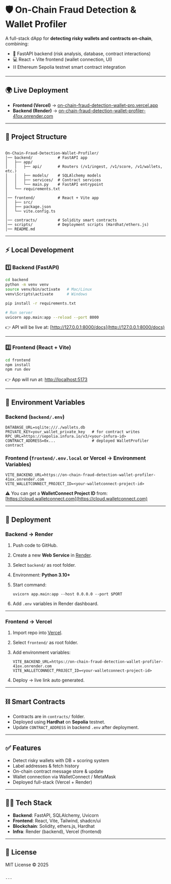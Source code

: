 # 🛡️ On-Chain Fraud Detection & Wallet Profiler

A full-stack dApp for **detecting risky wallets and contracts on-chain**, combining:
- 🚀 FastAPI backend (risk analysis, database, contract interactions)  
- 💻 React + Vite frontend (wallet connection, UI)  
- ⛓️ Ethereum Sepolia testnet smart contract integration  

---

## 🌍 Live Deployment
- **Frontend (Vercel)** → [on-chain-fraud-detection-wallet-pro.vercel.app](https://on-chain-fraud-detection-wallet-pro.vercel.app)  
- **Backend (Render)** → [on-chain-fraud-detection-wallet-profiler-41ox.onrender.com](https://on-chain-fraud-detection-wallet-profiler-41ox.onrender.com)  

---

## 📂 Project Structure
```

On-Chain-Fraud-Detection-Wallet-Profiler/
│── backend/           # FastAPI app
│   ├── app/
│   │   ├── api/       # Routers (/v1/ingest, /v1/score, /v1/wallets, etc.)
│   │   ├── models/    # SQLAlchemy models
│   │   ├── services/  # Contract services
│   │   └── main.py    # FastAPI entrypoint
│   └── requirements.txt
│
│── frontend/          # React + Vite app
│   ├── src/
│   ├── package.json
│   └── vite.config.ts
│
│── contracts/         # Solidity smart contracts
│── scripts/           # Deployment scripts (Hardhat/ethers.js)
│── README.md

````

---

## ⚡ Local Development

### 1️⃣ Backend (FastAPI)
```bash
cd backend
python -m venv venv
source venv/bin/activate   # Mac/Linux
venv\Scripts\activate      # Windows

pip install -r requirements.txt

# Run server
uvicorn app.main:app --reload --port 8000
````

👉 API will be live at: [http://127.0.0.1:8000/docs](http://127.0.0.1:8000/docs)

---

### 2️⃣ Frontend (React + Vite)

```bash
cd frontend
npm install
npm run dev
```

👉 App will run at: [http://localhost:5173](http://localhost:5173)

---

## 🔑 Environment Variables

### Backend (`backend/.env`)

```
DATABASE_URL=sqlite:///./wallets.db
PRIVATE_KEY=your_wallet_private_key   # for contract writes
RPC_URL=https://sepolia.infura.io/v3/<your-infura-id>
CONTRACT_ADDRESS=0x...                # deployed WalletProfiler contract
```

### Frontend (`frontend/.env.local` or Vercel → Environment Variables)

```
VITE_BACKEND_URL=https://on-chain-fraud-detection-wallet-profiler-41ox.onrender.com
VITE_WALLETCONNECT_PROJECT_ID=<your-walletconnect-project-id>
```

⚠️ You can get a **WalletConnect Project ID** from: [https://cloud.walletconnect.com](https://cloud.walletconnect.com)

---

## 🚀 Deployment

### Backend → Render

1. Push code to GitHub.
2. Create a new **Web Service** in [Render](https://render.com/).
3. Select `backend/` as root folder.
4. Environment: **Python 3.10+**
5. Start command:

   ```
   uvicorn app.main:app --host 0.0.0.0 --port $PORT
   ```
6. Add `.env` variables in Render dashboard.

---

### Frontend → Vercel

1. Import repo into [Vercel](https://vercel.com/).
2. Select `frontend/` as root folder.
3. Add environment variables:

   ```
   VITE_BACKEND_URL=https://on-chain-fraud-detection-wallet-profiler-41ox.onrender.com
   VITE_WALLETCONNECT_PROJECT_ID=<your-walletconnect-project-id>
   ```
4. Deploy → live link auto generated.

---

## ⛓️ Smart Contracts

* Contracts are in `contracts/` folder.
* Deployed using **Hardhat** on **Sepolia** testnet.
* Update `CONTRACT_ADDRESS` in backend `.env` after deployment.

---

## ✅ Features

* Detect risky wallets with DB + scoring system
* Label addresses & fetch history
* On-chain contract message store & update
* Wallet connection via WalletConnect / MetaMask
* Deployed full-stack (Vercel + Render)

---

## 👨‍💻 Tech Stack

* **Backend**: FastAPI, SQLAlchemy, Uvicorn
* **Frontend**: React, Vite, Tailwind, shadcn/ui
* **Blockchain**: Solidity, ethers.js, Hardhat
* **Infra**: Render (backend), Vercel (frontend)

---

## 📜 License

MIT License © 2025

```

---

